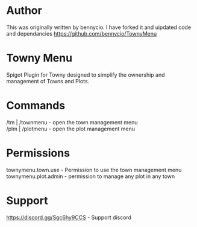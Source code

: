 # Author
 This was originally written by bennycio. I have forked it and uipdated code and dependancies
 https://github.com/bennycio/TownyMenu
 
# Towny Menu
 Spigot Plugin for Towny designed to simplify the ownership and management of Towns and Plots.

 
# Commands
 /tm | /townmenu - open the town management menu  
 /plm | /plotmenu - open the plot management menu  


# Permissions

townymenu.town.use - Permission to use the town management menu  
townymenu.plot.admin - permission to manage any plot in any town  

# Support
https://discord.gg/Sgc6hy9CCS - Support discord

